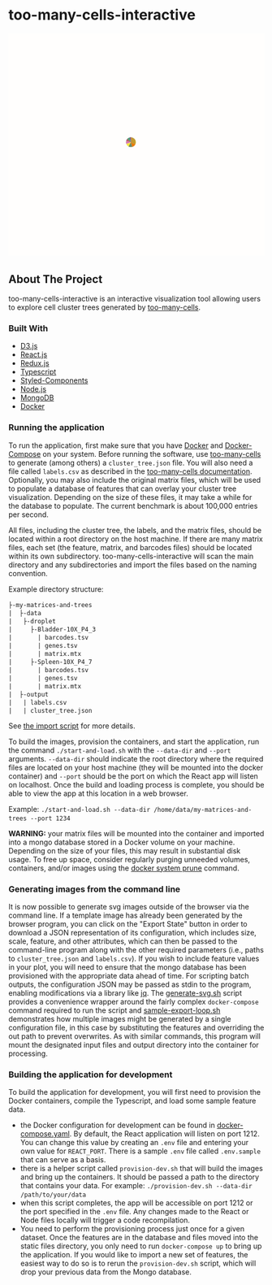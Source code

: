 # too-many-cells-interactive
![](screenshot.gif)

## About The Project

too-many-cells-interactive is an interactive visualization tool allowing users to explore cell cluster trees generated by [too-many-cells](https://github.com/GregorySchwartz/too-many-cells). 

### Built With

* [D3.js](https://d3js.org/)
* [React.js](https://reactjs.org/)
* [Redux.js](https://redux.js.org/)
* [Typescript](https://www.typescriptlang.org/)
* [Styled-Components](https://styled-components.com/)
* [Node.js](https://nodejs.org/en/)
* [MongoDB](https://mongodb.com/)
* [Docker](https://www.docker.com/)


### Running the application

To run the application, first make sure that you have [Docker](https://www.docker.com/) and [Docker-Compose](https://docs.docker.com/compose/install/) on your system. Before running the software, use [too-many-cells](https://github.com/GregorySchwartz/too-many-cells) to generate (among others) a `cluster_tree.json` file. You will also need a file called `labels.csv` as described in the [too-many-cells documentation](https://gregoryschwartz.github.io/too-many-cells/#:~:text=labels.csv). Optionally, you may also include the original matrix files, which will be used to populate a database of features that can overlay your cluster tree visualization. Depending on the size of these files, it may take a while for the database to populate. The current benchmark is about 100,000 entries per second.

All files, including the cluster tree, the labels, and the matrix files, should be located within a root directory on the host machine. If there are many matrix files, each set (the feature, matrix, and barcodes files) should be located within its own subdirectory. too-many-cells-interactive will scan the main directory and any subdirectories and import the files based on the naming convention. 

Example directory structure:

```
├-my-matrices-and-trees
|  ├-data
|   ├-droplet
|     ├-Bladder-10X_P4_3
|       | barcodes.tsv
|       | genes.tsv
|       | matrix.mtx
|     ├-Spleen-10X_P4_7
|       | barcodes.tsv
|       | genes.tsv
|       | matrix.mtx   
|  ├-output
|   | labels.csv
|   | cluster_tree.json

```

See [the import script](./node/import-matrix.py) for more details.

To build the images, provision the containers, and start the application, run the command `./start-and-load.sh` with the `--data-dir` and `--port` arguments. `--data-dir` should indicate the root directory where the required files are located on your host machine (they will be mounted into the docker container) and `--port` should be the port on which the React app will listen on localhost. Once the build and loading process is complete, you should be able to view the app at this location in a web browser.

Example: `./start-and-load.sh --data-dir /home/data/my-matrices-and-trees --port 1234` 

**WARNING:** your matrix files will be mounted into the container and imported into a mongo database stored in a Docker volume on your machine. Depending on the size of your files, this may result in substantial disk usage. To free up space, consider regularly purging unneeded volumes, containers, and/or images using the [docker system prune](https://docs.docker.com/engine/reference/commandline/system_prune/) command.


### Generating images from the command line

It is now possible to generate svg images outside of the browser via the command line. If a template image has already been generated by the browser program, you can click on the "Export State" button in order to download a JSON representation of its configuration, which includes size, scale, feature, and other attributes, which can then be passed to the command-line program along with the other required parameters (i.e., paths to `cluster_tree.json` and `labels.csv`). If you wish to include feature values in your plot, you will need to ensure that the mongo database has been provisioned with the appropriate data ahead of time. For scripting batch outputs, the configuration JSON may be passed as stdin to the program, enabling modifications via a library like [jq](https://stedolan.github.io/jq/manual/). The [generate-svg.sh](generate-svg.sh) script provides a convenience wrapper around the fairly complex `docker-compose` command required to run the script and [sample-export-loop.sh](sample-export-loop.sh) demonstrates how multiple images might be generated by a single configuration file, in this case by substituting the features and overriding the out path to prevent overwrites. As with similar commands, this program will mount the designated input files and output directory into the container for processing.  

### Building the application for development

To build the application for development, you will first need to provision the Docker containers, compile the Typescript, and load some sample feature data. 
  - the Docker configuration for development can be found in [docker-compose.yaml](./docker-compose.yaml). By default, the React application will listen on port 1212. You can change this value by creating an `.env` file and entering your own value for `REACT_PORT`. There is a sample `.env` file called `.env.sample` that can serve as a basis.
  - there is a helper script called `provision-dev.sh` that will build the images and bring up the containers. It should be passed a path to the directory that contains your data. For example: `./provision-dev.sh --data-dir /path/to/your/data`
  - when this script completes, the app will be accessible on port 1212 or the port specified in the `.env` file. Any changes made to the React or Node files locally will trigger a code recompilation.
  - You need to perform the provisioning process just once for a given dataset. Once the features are in the database and files moved into the static files directory, you only need to run `docker-compose up` to bring up the application. If you would like to import a new set of features, the easiest way to do so is to rerun the `provision-dev.sh` script, which will drop your previous data from the Mongo database.
